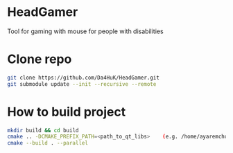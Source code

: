 # HeadGamer
Tool for gaming with mouse for people with disabilities

# Clone repo
```sh
git clone https://github.com/Da4HuK/HeadGamer.git
git submodule update --init --recursive --remote
```

# How to build project
```sh
mkdir build && cd build
cmake .. -DCMAKE_PREFIX_PATH=<path_to_qt_libs>    (e.g. /home/ayaremchuk/Qt5.12.10/5.12.10/gcc_64)
cmake --build . --parallel
```
